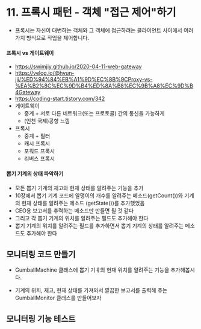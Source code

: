 # 11. 프록시 패턴 - 객체 "접근 제어"하기

- 프록시는 자신이 대변하는 객체와 그 객체에 접근하려는 클라이언트 사이에서 여러 가지 방식으로 작업을 제어합니다.

#### 프록시 vs 게이트웨이

- https://swimjiy.github.io/2020-04-11-web-gateway
- https://velog.io/@hyun-jii/%ED%94%84%EB%A1%9D%EC%8B%9CProxy-vs-%EA%B2%8C%EC%9D%B4%ED%8A%B8%EC%9B%A8%EC%9D%B4Gateway
- https://coding-start.tistory.com/342
- 게이트웨이
  - 중계 + 서로 다른 네트워크(또는 프로토콜) 간의 통신을 가능하게
  - (인천 국제)공항 느낌
- 프록시
  - 중계 + 필터
  - 캐시 프록시
  - 포워드 프록시
  - 리버스 프록시

#### 뽑기 기계의 상태 파악하기

- 모든 뽑기 기계의 재고와 현재 상태를 알려주는 기능을 추가
- 10장에서 뽑기 기계 코드에 알맹이의 개수를 알려주는 메소드(getCount())와 기계의 현재 상태를 알려주는 메소드 (getState())를 추가했었음
- CEO용 보고서를 추력하는 메소드만 만들면 될 것 같다
- 그리고 각 뽑기 기계의 위치를 알려주는 필드도 추가해야 한다
- 뽑기 기계의 위치를 알려주는 필드를 추가하면서 뽑기 기계의 상태를 알려주는 메소드도 추가해야 한다

## 모니터링 코드 만들기

- GumballMachine 클래스에 뽑기 기ㅖ의 현재 위치를 알려주는 기능을 추가해봅시다.

- 기계의 위치, 재고, 현재 상태를 가져와서 깔끔한 보고서를 출력해 주는 GumballMonitor 클래스를 만들어보자

## 모니터링 기능 테스트

